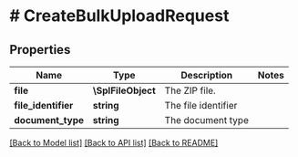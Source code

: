 # # CreateBulkUploadRequest

## Properties

Name | Type | Description | Notes
------------ | ------------- | ------------- | -------------
**file** | **\SplFileObject** | The ZIP file. |
**file_identifier** | **string** | The file identifier |
**document_type** | **string** | The document type |

[[Back to Model list]](../../README.md#models) [[Back to API list]](../../README.md#endpoints) [[Back to README]](../../README.md)
